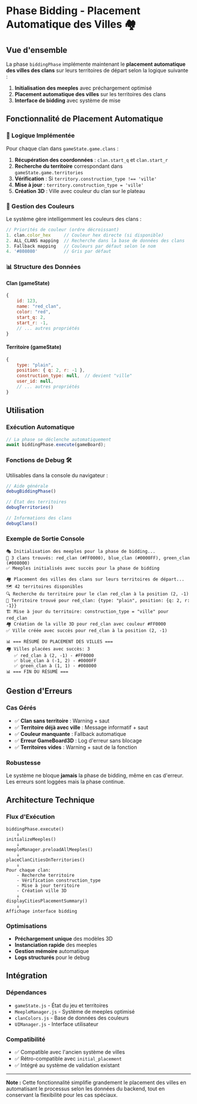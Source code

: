 # Phase Bidding - Placement Automatique des Villes 🏘️

## Vue d'ensemble

La phase `biddingPhase` implémente maintenant le **placement automatique des villes des clans** sur leurs territoires de départ selon la logique suivante :

1. **Initialisation des meeples** avec préchargement optimisé
2. **Placement automatique des villes** sur les territoires des clans
3. **Interface de bidding** avec système de mise

## Fonctionnalité de Placement Automatique

### 🎯 Logique Implémentée

Pour chaque clan dans `gameState.game.clans` :

1. **Récupération des coordonnées** : `clan.start_q` et `clan.start_r`
2. **Recherche du territoire** correspondant dans `gameState.game.territories`
3. **Vérification** : Si `territory.construction_type !== 'ville'`
4. **Mise à jour** : `territory.construction_type = 'ville'`
5. **Création 3D** : Ville avec couleur du clan sur le plateau

### 🎨 Gestion des Couleurs

Le système gère intelligemment les couleurs des clans :

```javascript
// Priorités de couleur (ordre décroissant)
1. clan.color_hex     // Couleur hex directe (si disponible)
2. ALL_CLANS mapping  // Recherche dans la base de données des clans
3. Fallback mapping   // Couleurs par défaut selon le nom
4. '#808080'          // Gris par défaut
```

### 📊 Structure des Données

#### Clan (gameState)
```javascript
{
    id: 123,
    name: "red_clan",
    color: "red",
    start_q: 2,
    start_r: -1,
    // ... autres propriétés
}
```

#### Territoire (gameState)
```javascript
{
    type: "plain",
    position: { q: 2, r: -1 },
    construction_type: null,  // devient "ville"
    user_id: null,
    // ... autres propriétés
}
```

## Utilisation

### Exécution Automatique

```javascript
// La phase se déclenche automatiquement
await biddingPhase.execute(gameBoard);
```

### Fonctions de Debug 🛠️

Utilisables dans la console du navigateur :

```javascript
// Aide générale
debugBiddingPhase()

// État des territoires
debugTerritories()

// Informations des clans
debugClans()
```

### Exemple de Sortie Console

```
🎭 Initialisation des meeples pour la phase de bidding...
🏰 3 clans trouvés: red_clan (#FF0000), blue_clan (#0000FF), green_clan (#008000)
✅ Meeples initialisés avec succès pour la phase de bidding

🏘️ Placement des villes des clans sur leurs territoires de départ...
🗺️ 42 territoires disponibles
🔍 Recherche du territoire pour le clan red_clan à la position (2, -1)
📍 Territoire trouvé pour red_clan: {type: "plain", position: {q: 2, r: -1}}
🏗️ Mise à jour du territoire: construction_type = "ville" pour red_clan
🏘️ Création de la ville 3D pour red_clan avec couleur #FF0000
✅ Ville créée avec succès pour red_clan à la position (2, -1)

📊 === RÉSUMÉ DU PLACEMENT DES VILLES ===
🏘️ Villes placées avec succès: 3
   ✅ red_clan à (2, -1) - #FF0000
   ✅ blue_clan à (-1, 2) - #0000FF  
   ✅ green_clan à (1, 1) - #008000
📊 === FIN DU RÉSUMÉ ===
```

## Gestion d'Erreurs

### Cas Gérés

- ✅ **Clan sans territoire** : Warning + saut
- ✅ **Territoire déjà avec ville** : Message informatif + saut  
- ✅ **Couleur manquante** : Fallback automatique
- ✅ **Erreur GameBoard3D** : Log d'erreur sans blocage
- ✅ **Territoires vides** : Warning + saut de la fonction

### Robustesse

Le système ne bloque **jamais** la phase de bidding, même en cas d'erreur. Les erreurs sont loggées mais la phase continue.

## Architecture Technique

### Flux d'Exécution

```
biddingPhase.execute()
    ↓
initializeMeeples()
    ↓
meepleManager.preloadAllMeeples()
    ↓
placeClanCitiesOnTerritories()
    ↓
Pour chaque clan:
    - Recherche territoire
    - Vérification construction_type
    - Mise à jour territoire
    - Création ville 3D
    ↓
displayCitiesPlacementSummary()
    ↓
Affichage interface bidding
```

### Optimisations

- **Préchargement unique** des modèles 3D
- **Instanciation rapide** des meeples
- **Gestion mémoire** automatique
- **Logs structurés** pour le debug

## Intégration

### Dépendances

- `gameState.js` - État du jeu et territoires
- `MeepleManager.js` - Système de meeples optimisé
- `clanColors.js` - Base de données des couleurs
- `UIManager.js` - Interface utilisateur

### Compatibilité

- ✅ Compatible avec l'ancien système de villes
- ✅ Rétro-compatible avec `initial_placement`
- ✅ Intégré au système de validation existant

---

**Note :** Cette fonctionnalité simplifie grandement le placement des villes en automatisant le processus selon les données du backend, tout en conservant la flexibilité pour les cas spéciaux. 